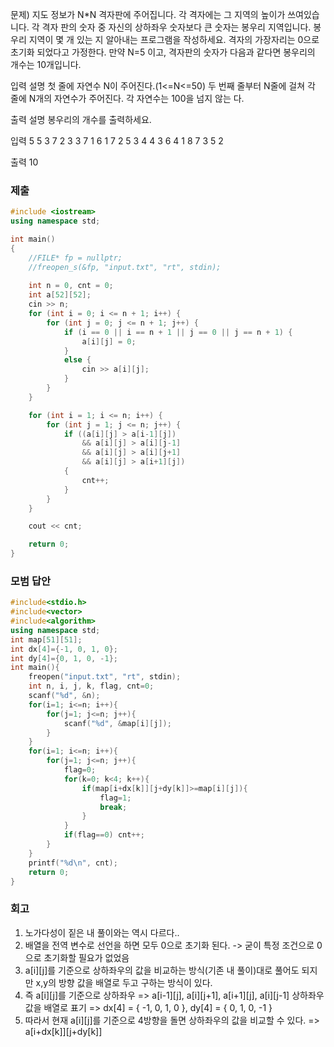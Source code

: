 문제)
지도 정보가 N*N 격자판에 주어집니다. 각 격자에는 그 지역의 높이가 쓰여있습니다. 각 격자
판의 숫자 중 자신의 상하좌우 숫자보다 큰 숫자는 봉우리 지역입니다. 봉우리 지역이 몇 개
있는 지 알아내는 프로그램을 작성하세요.
격자의 가장자리는 0으로 초기화 되었다고 가정한다.
만약 N=5 이고, 격자판의 숫자가 다음과 같다면 봉우리의 개수는 10개입니다.

입력 설명
첫 줄에 자연수 N이 주어진다.(1<=N<=50)
두 번째 줄부터 N줄에 걸쳐 각 줄에 N개의 자연수가 주어진다. 각 자연수는 100을 넘지 않는
다.

출력 설명
봉우리의 개수를 출력하세요.

입력
5
5 3 7 2 3
3 7 1 6 1
7 2 5 3 4
4 3 6 4 1
8 7 3 5 2

출력
10

### 제출
``` Cpp
#include <iostream>
using namespace std;

int main()
{
    //FILE* fp = nullptr;
    //freopen_s(&fp, "input.txt", "rt", stdin);
    
    int n = 0, cnt = 0;
    int a[52][52];
    cin >> n;
    for (int i = 0; i <= n + 1; i++) {
        for (int j = 0; j <= n + 1; j++) {
            if (i == 0 || i == n + 1 || j == 0 || j == n + 1) {
                a[i][j] = 0;
            }
            else {
                cin >> a[i][j];
            }
        }
    }

    for (int i = 1; i <= n; i++) {
        for (int j = 1; j <= n; j++) {
            if ((a[i][j] > a[i-1][j])
                && a[i][j] > a[i][j-1]
                && a[i][j] > a[i][j+1]
                && a[i][j] > a[i+1][j])
            {
                cnt++;
            }
        }
    }

    cout << cnt;

    return 0;
}

```

### 모범 답안
``` Cpp
#include<stdio.h>
#include<vector>
#include<algorithm>
using namespace std;
int map[51][51];
int dx[4]={-1, 0, 1, 0};
int dy[4]={0, 1, 0, -1};
int main(){
    freopen("input.txt", "rt", stdin);
    int n, i, j, k, flag, cnt=0;
    scanf("%d", &n);
    for(i=1; i<=n; i++){
        for(j=1; j<=n; j++){
            scanf("%d", &map[i][j]);
        }
    }
    for(i=1; i<=n; i++){
        for(j=1; j<=n; j++){
            flag=0;
            for(k=0; k<4; k++){
                if(map[i+dx[k]][j+dy[k]]>=map[i][j]){
                    flag=1;
                    break;
                }
            }
            if(flag==0) cnt++;
        }
    }
    printf("%d\n", cnt);        
    return 0;
}
```

### 회고
1. 노가다성이 짙은 내 풀이와는 역시 다르다..
2. 배열을 전역 변수로 선언을 하면 모두 0으로 초기화 된다. -> 굳이 특정 조건으로 0으로 초기화할 필요가 없었음
3. a[i][j]를 기준으로 상하좌우의 값을 비교하는 방식(기존 내 풀이)대로 풀어도 되지만 x,y의 방향 값을 배열로 두고 구하는 방식이 있다.
4. 즉 a[i][j]를 기준으로 상하좌우 => a[i-1][j], a[i][j+1], a[i+1][j], a[i][j-1]
   상하좌우 값을 배열로 표기      => dx[4] = { -1, 0, 1, 0 }, dy[4] = { 0, 1, 0, -1 }
5. 따라서 현재 a[i][j]를 기준으로 4방향을 돌면 상하좌우의 값을 비교할 수 있다.
    => a[i+dx[k]][j+dy[k]]